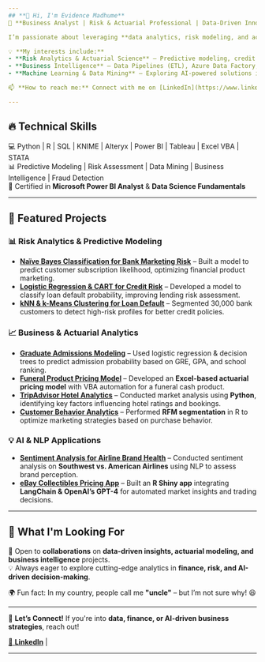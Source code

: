 ```yaml
---
## **👋 Hi, I'm Evidence Madhume**  
🚀 **Business Analyst | Risk & Actuarial Professional | Data-Driven Innovator**  

I’m passionate about leveraging **data analytics, risk modeling, and actuarial insights** to drive innovation in financial services, insurance, and business strategy. Currently, I'm pursuing my **Master's in Business Analytics at SMU**, where I apply advanced analytics techniques to solve real-world problems.  

💡 **My interests include:**  
- **Risk Analytics & Actuarial Science** – Predictive modeling, credit risk assessment, and financial forecasting.  
- **Business Intelligence** – Data Pipelines (ETL), Azure Data Factory, Microsoft Fibric, Data visualization, storytelling, and strategic decision-making.  
- **Machine Learning & Data Mining** – Exploring AI-powered solutions in financial modeling and risk management.  

📫 **How to reach me:** Connect with me on [LinkedIn](https://www.linkedin.com/in/evidence-madhume-874540204/)  

---  
```

## 🔥 **Technical Skills**  
💻 Python | R | SQL | KNIME | Alteryx | Power BI | Tableau | Excel VBA | STATA  
📊 Predictive Modeling | Risk Assessment | Data Mining | Business Intelligence | Fraud Detection  
📜 Certified in **Microsoft Power BI Analyst** & **Data Science Fundamentals**  

---

## 📂 **Featured Projects**  

### 📊 **Risk Analytics & Predictive Modeling**  
- **[Naïve Bayes Classification for Bank Marketing Risk](https://github.com/EvidenceM290/-Bank-Marketing-Risk-Analysis)** – Built a model to predict customer subscription likelihood, optimizing financial product marketing.  
- **[Logistic Regression & CART for Credit Risk](your-github-link)** – Developed a model to classify loan default probability, improving lending risk assessment.  
- **[kNN & k-Means Clustering for Loan Default](your-github-link)** – Segmented 30,000 bank customers to detect high-risk profiles for better credit policies.  

### 📈 **Business & Actuarial Analytics**  
- **[Graduate Admissions Modeling](your-github-link)** – Used logistic regression & decision trees to predict admission probability based on GRE, GPA, and school ranking.  
- **[Funeral Product Pricing Model](https://github.com/EvidenceM290/Funeral-Product-Development-and-Pricing)** – Developed an **Excel-based actuarial pricing model** with VBA automation for a funeral cash product.  
- **[TripAdvisor Hotel Analytics](https://github.com/EvidenceM290/TripAdvisor-Hotel-Analytics-Using-Python)** – Conducted market analysis using **Python**, identifying key factors influencing hotel ratings and bookings.  
- **[Customer Behavior Analytics](https://github.com/EvidenceM290/Customer-Behavior-Analytics-Using-R)** – Performed **RFM segmentation** in R to optimize marketing strategies based on purchase behavior.  

### 💡 **AI & NLP Applications**  
- **[Sentiment Analysis for Airline Brand Health](your-github-link)** – Conducted sentiment analysis on **Southwest vs. American Airlines** using NLP to assess brand perception.  
- **[eBay Collectibles Pricing App](https://github.com/EvidenceM290/eBAY-Collectibles-R-Shiny-App)** – Built an **R Shiny app** integrating **LangChain & OpenAI’s GPT-4** for automated market insights and trading decisions.  

---

## 🚀 **What I'm Looking For**  
🔎 Open to **collaborations** on **data-driven insights, actuarial modeling, and business intelligence** projects.  
💡 Always eager to explore cutting-edge analytics in **finance, risk, and AI-driven decision-making**.  

🌍 Fun fact: In my country, people call me **"uncle"** – but I’m not sure why! 😆  

---

📌 **Let’s Connect!** If you're into **data, finance, or AI-driven business strategies**, reach out!  

[🔗 **LinkedIn**](https://www.linkedin.com/in/evidence-madhume-874540204/) | 

---



